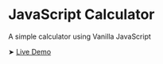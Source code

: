 # JavaScript Calculator

A simple calculator using Vanilla JavaScript

➤ [Live Demo](https://davidagredano.github.io/javascript-calculator/)
